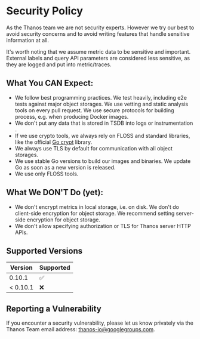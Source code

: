 # Security Policy

As the Thanos team we are not security experts.
However we try our best to avoid security concerns and to avoid writing features that handle sensitive information at all.

It's worth noting that we assume metric data to be sensitive and important.
External labels and query API parameters are considered less sensitive, as they are logged and put into metric/traces.

## What You CAN Expect:

* We follow best programming practices.
We test heavily, including e2e tests against major object storages.
We use vetting and static analysis tools on every pull request.
We use secure protocols for building process, e.g. when producing Docker images.
* We don't put any data that is stored in TSDB into logs or instrumentation .
* If we use crypto tools, we always rely on FLOSS and standard libraries, like the official [Go crypt](https://golang.org/pkg/crypto/)
  library.
* We always use TLS by default for communication with all object storages.
* We use stable Go versions to build our images and binaries.
We update Go as soon as a new version is released.
* We use only FLOSS tools.

## What We DON'T Do (yet):

* We don't encrypt metrics in local storage, i.e. on disk.
We don't do client-side encryption for object storage.
We recommend setting server-side encryption for object storage.
* We don't allow specifying authorization or TLS for Thanos server HTTP APIs.

## Supported Versions

| Version | Supported          |
| ------- | ------------------ |
| 0.10.1   | :white_check_mark: |
| < 0.10.1   | :x:                |

## Reporting a Vulnerability

If you encounter a security vulnerability, please let us know privately via the Thanos Team email address: thanos-io@googlegroups.com.

